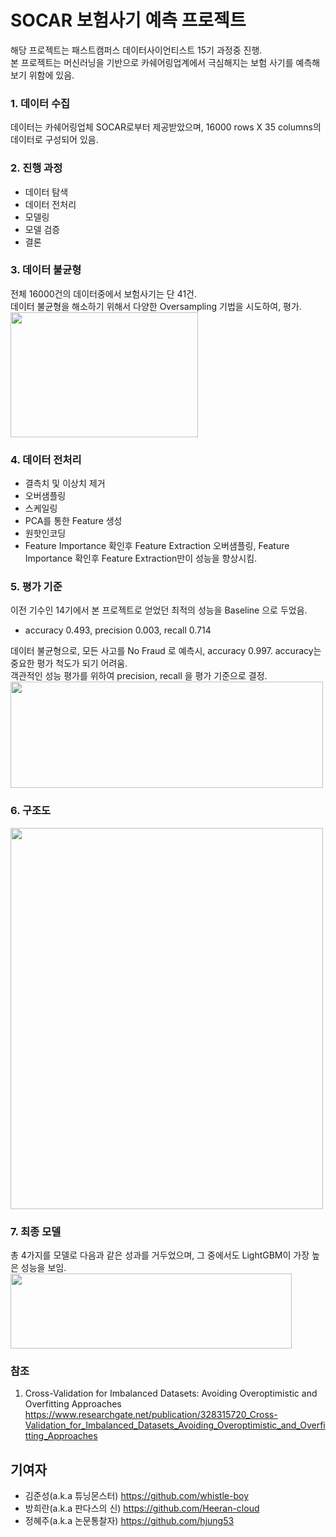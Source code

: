 # SOCAR 보험사기 예측 프로젝트
해당 프로젝트는 패스트캠퍼스 데이터사이언티스트 15기 과정중 진행.<br>
본 프로젝트는 머신러닝을 기반으로 카쉐어링업계에서 극심해지는 보험 사기를 예측해보기 위함에 있음.<br>

### 1. 데이터 수집
데이터는 카쉐어링업체 SOCAR로부터 제공받았으며, 16000 rows X 35 columns의 데이터로 구성되어 있음.<br>

### 2. 진행 과정
- 데이터 탐색
- 데이터 전처리
- 모델링
- 모델 검증
- 결론<br>

### 3. 데이터 불균형
전체 16000건의 데이터중에서 보험사기는 단 41건. <br>
데이터 불균형을 해소하기 위해서 다양한 Oversampling 기법을 시도하여, 평가. <br>
<img src="https://user-images.githubusercontent.com/72846750/105158413-4ac78380-5b51-11eb-8d2e-8b9462323210.png" width="300" height="200"/>

### 4. 데이터 전처리
- 결측치 및 이상치 제거     
- 오버샘플링                
- 스케일링                 
- PCA를 통한 Feature 생성
- 원핫인코딩
- Feature Importance 확인후 Feature Extraction
오버샘플링, Feature Importance 확인후 Feature Extraction만이 성능을 향상시킴.<br>


### 5. 평가 기준
이전 기수인 14기에서 본 프로젝트로 얻었던 최적의 성능을 Baseline 으로 두었음.
  - accuracy 0.493, precision 0.003, recall 0.714 <br>

데이터 불균형으로, 모든 사고를 No Fraud 로 예측시, accuracy 0.997. accuracy는 중요한 평가 척도가 되기 어려움.<br>
객관적인 성능 평가를 위하여 precision, recall 을 평가 기준으로 결정.
  <img src="https://user-images.githubusercontent.com/72846750/105166682-0b9e3000-5b5b-11eb-8eb0-947cc225af05.png" width="500" height="170"/> <br>

### 6. 구조도
<img src="https://user-images.githubusercontent.com/72846750/105805859-38809600-5fe6-11eb-8128-bed4bc8f39eb.png" width="500" height="610"/> <br>


### 7. 최종 모델
총 4가지를 모델로 다음과 같은 성과를 거두었으며, 그 중에서도 LightGBM이 가장 높은 성능을 보임. <br>
<img src="https://user-images.githubusercontent.com/72846750/108803330-c3e94900-75dd-11eb-9504-f51755183875.JPG" width="450" height="120"/> <br>

### 참조
1) Cross-Validation for Imbalanced Datasets: Avoiding Overoptimistic and Overfitting Approaches<br>
https://www.researchgate.net/publication/328315720_Cross-Validation_for_Imbalanced_Datasets_Avoiding_Overoptimistic_and_Overfitting_Approaches<br>

## 기여자
* 김준성(a.k.a 튜닝몬스터) https://github.com/whistle-boy
* 방희란(a.k.a 판다스의 신) https://github.com/Heeran-cloud
* 정혜주(a.k.a 논문통찰자) https://github.com/hjung53
